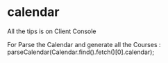 # calendar
All the tips is on Client Console

For Parse the Calendar and generate all the Courses : parseCalendar(Calendar.find().fetch()[0].calendar);
